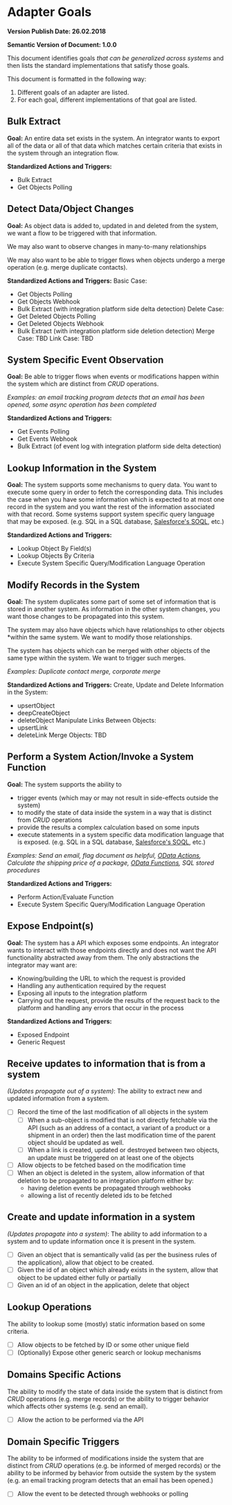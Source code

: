 # Adapter Goals
**Version Publish Date: 26.02.2018**

**Semantic Version of Document: 1.0.0**

This document identifies goals *that can be generalized across systems* and then
lists the standard implementations that satisfy those
goals.

This document is formatted in the following way:
1. Different goals of an adapter are listed.
2. For each goal, different implementations of that goal are listed.

## Bulk Extract
**Goal:** An entire data set exists in the system.  An integrator wants to export
all of the data or all of that data which matches certain criteria that exists in the system through an integration flow.

**Standardized Actions and Triggers:**
* Bulk Extract
* Get Objects Polling

## Detect Data/Object Changes
**Goal:** As object data is added to, updated in and deleted from the system, we want a
flow to be triggered with that information.

We may also want to observe changes in many-to-many relationships

We may also want to be able to trigger flows when objects undergo a merge operation (e.g. merge duplicate contacts).

**Standardized Actions and Triggers:**
Basic Case:
* Get Objects Polling
* Get Objects Webhook
* Bulk Extract (with integration platform side delta detection)
Delete Case:
* Get Deleted Objects Polling
* Get Deleted Objects Webhook
* Bulk Extract (with integration platform side deletion detection)
Merge Case:
TBD
Link Case:
TBD

## System Specific Event Observation
**Goal:** Be able to trigger flows when events or modifications happen within
the system which are distinct from *CRUD* operations.

*Examples: an email tracking program detects that
an email has been opened, some async operation has been completed*

**Standardized Actions and Triggers:**
* Get Events Polling
* Get Events Webhook
* Bulk Extract (of event log with integration platform side delta detection)

## Lookup Information in the System
**Goal:** The system supports some mechanisms to query data.  You want to execute some
 query in order to fetch the corresponding data.  This includes the case when
 you have some information which is expected to at most one record in the system
 and you want the rest of the information associated with that record.  Some
 systems support system specific query language that may be exposed. (e.g. SQL
 in a SQL database, [Salesforce's
 SOQL](https://developer.salesforce.com/docs/atlas.en-us.soql_sosl.meta/soql_sosl/sforce_api_calls_soql.htm),
 etc.)

**Standardized Actions and Triggers:**
* Lookup Object By Field(s)
* Lookup Objects By Criteria
* Execute System Specific Query/Modification Language Operation

## Modify Records in the System
**Goal:** The system duplicates some part of some set of information that is
stored in another system.  As information in the other system changes, you want
those changes to be propagated into this system.

The system may also have objects which have relationships to other objects
*within the same system.  We want to modify those relationships.

The system has objects which can be merged with other objects of the
same type within the system. We want to trigger such merges.

*Examples: Duplicate contact merge, corporate merge*

**Standardized Actions and Triggers:**
Create, Update and Delete Information in the System:
* upsertObject
* deepCreateObject
* deleteObject
Manipulate Links Between Objects:
* upsertLink
* deleteLink
Merge Objects:
TBD

## Perform a System Action/Invoke a System Function
**Goal:** The system supports the ability to
* trigger events (which may or may not result in side-effects outside the system)
* to modify the state of data inside the system in a way that is distinct from *CRUD* operations
* provide the results a complex calculation based on some inputs
* execute statements in a system specific data modification language that is
exposed. (e.g. SQL in a SQL database, [Salesforce's
SOQL](https://developer.salesforce.com/docs/atlas.en-us.soql_sosl.meta/soql_sosl/sforce_api_calls_soql.htm),
etc.)

*Examples: Send an email, flag document as helpful, [OData
Actions](http://docs.oasis-open.org/odata/odata/v4.0/errata03/os/complete/part1-protocol/odata-v4.0-errata03-os-part1-protocol-complete.html#_Actions_1),
Calculate the shipping price of a package, [OData
Functions](http://docs.oasis-open.org/odata/odata/v4.0/errata03/os/complete/part1-protocol/odata-v4.0-errata03-os-part1-protocol-complete.html#_Functions_1), SQL stored procedures*

**Standardized Actions and Triggers:**
* Perform Action/Evaluate Function
* Execute System Specific Query/Modification Language Operation

## Expose Endpoint(s)
**Goal:** The system has a API which exposes some endpoints.  An integrator
wants to interact with those endpoints directly and does not want the API
functionality abstracted away from them.  The only abstractions the integrator
may want are:
* Knowing/building the URL to which the request is provided
* Handling any authentication required by the request
* Exposing all inputs to the integration platform
* Carrying out the request, provide the results of the request back to the
platform and handling any errors that occur in the process

**Standardized Actions and Triggers:**
* Exposed Endpoint
* Generic Request



## Receive updates to information that is from a system
*(Updates propagate out of a system)*: The ability to extract new and updated
 information from a system.
  - [ ] Record the time of the last modification of all objects in the system
    - [ ] When a sub-object is modified that is not directly fetchable via the API
      (such as an address of a contact, a variant of a product or a shipment in an
      order) then the last modification time of the parent object should be updated
      as well.
    - [ ] When a link is created, updated or destroyed between two objects, an
    update must be triggered on at least one of the objects
  - [ ] Allow objects to be fetched based on the modification time
  - [ ] When an object is deleted in the system, allow information of that
  deletion to be propagated to an integration platform either by:
    * having deletion events be propagated through webhooks
    * allowing a list of recently deleted ids to be fetched

## Create and update information in a system
*(Updates propagate into a system)*: The ability to add information
 to a system and to update information once it is present in the system.
  - [ ] Given an object that is semantically valid (as per the business rules of
  the application), allow that object to be created.
  - [ ] Given the id of an object which already exists in the system, allow that
  object to be updated either fully or partially
  - [ ] Given an id of an object in the application, delete that object

## Lookup Operations
The ability to lookup some (mostly) static information
 based on some criteria.
  - [ ] Allow objects to be fetched by ID or some other unique field
  - [ ] (Optionally) Expose other generic search or lookup mechanisms

## Domains Specific Actions
The ability to modify the state of data inside
 the system that is distinct from *CRUD* operations (e.g. merge records) or the
 ability to trigger behavior which affects other systems (e.g. send an email).
  - [ ] Allow the action to be performed via the API

## Domain Specific Triggers
The ability to be informed of modifications
 inside the system that are distinct from *CRUD* operations (e.g. be informed
 of merged records) or the ability to be informed by behavior from outside the
 system by the system (e.g. an email tracking program detects that an email has
 been opened.)
  - [ ] Allow the event to be detected through webhooks or polling
